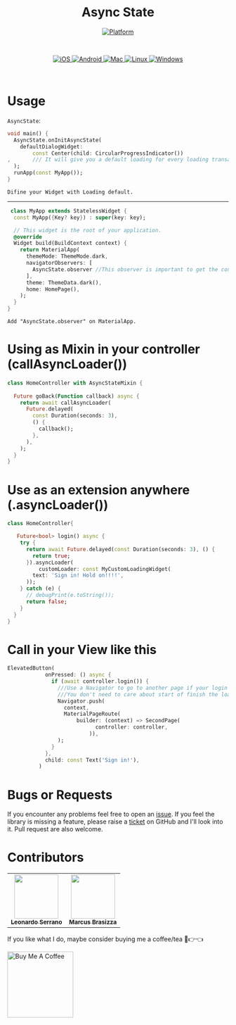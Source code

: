 <h1 align="center">Async State</h1>

<p align="center">
  <a href="https://flutter.dev">
    <img src="https://img.shields.io/badge/Platform-Flutter-02569B?logo=flutter"
      alt="Platform" />
  </a>
</p><br>
<p align="center">
  <a href="">
    <img src="https://img.shields.io/badge/Platform-Flutter-02569B?logo=iOS"
      alt="iOS" />
  </a>
  <a href="">
    <img src="https://img.shields.io/badge/Platform-Flutter-02569B?logo=Android"
      alt="Android" />
  </a>
  <a href="">
    <img src="https://img.shields.io/badge/Platform-Flutter-02569B?logo=macOS"
      alt="Mac" />
  </a><a href="">
    <img src="https://img.shields.io/badge/Platform-Flutter-02569B?logo=Linux"
      alt="Linux" />
  </a>
   </a><a href="">
    <img src="https://img.shields.io/badge/Platform-Flutter-02569B?logo=Windows"
      alt="Windows" />
  </a>
</p><br>

<!-- # Where this package works!
 [x] **Android** <br>
 [x] **IOS**<br>
 [x] **Web**<br>
 [x] **Macos**<br>
 [-] **Linux** (not tested yet)<br> 
 [-] **Windows** (not tested yet)<br>-->

# Usage

`AsyncState`:
```dart
void main() {
  AsyncState.onInitAsyncState(
    defaultDialogWidget:
        const Center(child: CircularProgressIndicator())
,       /// It will give you a default loading for every loading transaction
  );
  runApp(const MyApp());
}         
```
`Difine your Widget with Loading default.`

-------------------------------------------------------------------------------------
```dart
 class MyApp extends StatelessWidget {
  const MyApp({Key? key}) : super(key: key);

  // This widget is the root of your application.
  @override
  Widget build(BuildContext context) {
    return MaterialApp(
      themeMode: ThemeMode.dark,
      navigatorObservers: [
        AsyncState.observer //This observer is important to get the context yo use the dialogs
      ], 
      theme: ThemeData.dark(),
      home: HomePage(),
    );
  }
}
```
`Add "AsyncState.observer" on MaterialApp.`

# Using as Mixin in your controller (callAsyncLoader())
```dart
class HomeController with AsyncStateMixin {
  
  Future goBack(Function callback) async {
    return await callAsyncLoader(
      Future.delayed(
        const Duration(seconds: 3),
        () {
          callback();
        },
      ),
    );
  }
}
```

# Use as an extension anywhere (.asyncLoader())
```dart
class HomeController{

   Future<bool> login() async {
    try {
      return await Future.delayed(const Duration(seconds: 3), () {
        return true;
      }).asyncLoader(
          customLoader: const MyCustomLoadingWidget(
        text: 'Sign in! Hold on!!!!',
      ));
    } catch (e) {
      // debugPrint(e.toString());
      return false;
    }
  }
}
  ```

  # Call in your View like this
  ```dart
  ElevatedButton(
              onPressed: () async {
                if (await controller.login()) { 
                  ///Use a Navigator to go to another page if your login is true
                  ///You don't need to care about start of finish the loading, just what to do after or before!
                  Navigator.push(
                    context,
                    MaterialPageRoute(
                        builder: (context) => SecondPage(
                              controller: controller,
                            )),
                  );
                }
              },
              child: const Text('Sign in!'),
            )
  ```



# Bugs or Requests

If you encounter any problems feel free to open an [issue](https://github.com/DevLSerrano/asyncstate/issues). If you feel the library is missing a feature, please raise a [ticket](https://github.com/DevLSerrano/asyncstate/pulls) on GitHub and I'll look into it. Pull request are also welcome.

# Contributors

<!-- ALL-CONTRIBUTORS-LIST:START - Do not remove or modify this section -->
<!-- prettier-ignore-start -->
<!-- markdownlint-disable -->
<table>
  <tr>
    <td align="center"><a href="https://github.com/DevLSerrano"><img src="https://avatars.githubusercontent.com/u/62712813?v=4" width="100px;" alt=""/><br /><sub><b>Leonardo Serrano</b></sub></a><br /><a href="" title="Dev"></a></td>
    <td align="center"><a href="https://github.com/brasizza"><img src="https://avatars.githubusercontent.com/u/26041910?v=4" width="100px;" alt=""/><br /><sub><b>Marcus Brasizza</b></sub></a><br /><a href="" title="Dev"></a></td>
  </tr>
</table>

If you like what I do, maybe consider buying me a coffee/tea 🥺👉👈

<a href="https://www.buymeacoffee.com/leonardoserrano" target="_blank"><img src="https://cdn.buymeacoffee.com/buttons/v2/default-red.png" alt="Buy Me A Coffee" width="150" ></a>

<!-- markdownlint-restore -->
<!-- prettier-ignore-end -->

<!-- ALL-CONTRIBUTORS-LIST:END -->
 
